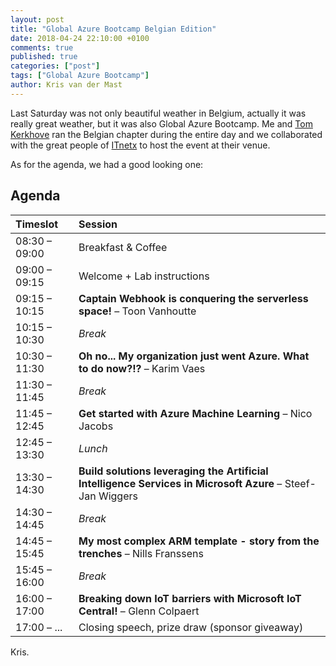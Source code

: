 ```yaml
---
layout: post
title: "Global Azure Bootcamp Belgian Edition"
date: 2018-04-24 22:10:00 +0100
comments: true
published: true
categories: ["post"]
tags: ["Global Azure Bootcamp"]
author: Kris van der Mast
---
```

Last Saturday was not only beautiful weather in Belgium, actually it was really great weather, but it was also Global Azure Bootcamp. Me and [Tom Kerkhove](https://blog.tomkerkhove.be/) ran the Belgian chapter during the entire day and we collaborated with the great people of [ITnetx](http://itnetx.ch/) to host the event at their venue.  

As for the agenda, we had a good looking one:

## Agenda

| Timeslot        | Session                                                                                                     |
|:----------------|:------------------------------------------------------------------------------------------------------------|
| 08:30 – 09:00   | Breakfast & Coffee                                                                                          |
| 09:00 – 09:15   | Welcome + Lab instructions                                                                                  |
| 09:15 – 10:15   | **Captain Webhook is conquering the serverless space!** – Toon Vanhoutte                                    |
| 10:15 – 10:30   | *Break*                                                                                                     |
| 10:30 – 11:30   | **Oh no... My organization just went Azure. What to do now?!?**  – Karim Vaes                               |
| 11:30 – 11:45   | *Break*                                                                                                     |
| 11:45 – 12:45   | **Get started with Azure Machine Learning** – Nico Jacobs                                                   |
| 12:45 – 13:30   | *Lunch*                                                                                                     |
| 13:30 – 14:30   | **Build solutions leveraging the Artificial Intelligence Services in Microsoft Azure** – Steef-Jan Wiggers  |
| 14:30 – 14:45   | *Break*                                                                                                     |
| 14:45 – 15:45   | **My most complex ARM template - story from the trenches** – Nills Franssens                                |
| 15:45 – 16:00   | *Break*                                                                                                     |
| 16:00 – 17:00   | **Breaking down IoT barriers with Microsoft IoT Central!** – Glenn Colpaert                                 |
| 17:00 – ...     |  Closing speech, prize draw (sponsor giveaway)                                                              |

Kris.